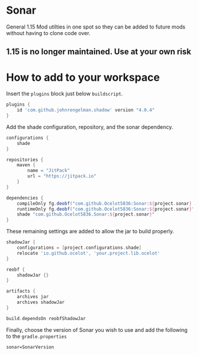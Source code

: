 # Sonar

General 1.15 Mod utilties in one spot so they can be added to future mods without having to clone code over.

## 1.15 is no longer maintained. Use at your own risk

# How to add to your workspace

Insert the `plugins` block just below `buildscript`.

```gradle
plugins {
    id 'com.github.johnrengelman.shadow' version "4.0.4"
}
```

Add the shade configuration, repository, and the sonar dependency.

```gradle
configurations {
    shade
}

repositories {
    maven {
        name = "JitPack"
        url = "https://jitpack.io"
    }
}

dependencies {
    compileOnly fg.deobf("com.github.Ocelot5836:Sonar:${project.sonar}:api")
    runtimeOnly fg.deobf("com.github.Ocelot5836:Sonar:${project.sonar}")
    shade "com.github.Ocelot5836.Sonar:${project.sonar}"
}
```

These remaining settings are added to allow the jar to build properly.

```gradle
shadowJar {
    configurations = [project.configurations.shade]
    relocate 'io.github.ocelot', 'your.project.lib.ocelot'
}

reobf {
    shadowJar {}
}

artifacts {
    archives jar
    archives shadowJar
}

build.dependsOn reobfShadowJar
```

Finally, choose the version of Sonar you wish to use and add the following to the `gradle.properties`

```properties
sonar=SonarVersion
```
